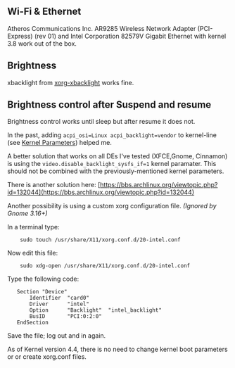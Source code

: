 ## Wi-Fi & Ethernet

Atheros Communications Inc. AR9285 Wireless Network Adapter (PCI-Express) (rev 01) and Intel Corporation 82579V Gigabit Ethernet with kernel 3.8 work out of the box.

## Brightness

xbacklight from [xorg-xbacklight](https://www.archlinux.org/packages/?name=xorg-xbacklight) works fine.

## Brightness control after Suspend and resume

Brightness control works until sleep but after resume it does not.

In the past, adding `acpi_osi=Linux acpi_backlight=vendor` to kernel-line (see [Kernel Parameters](/index.php/Kernel_parameters#When_starting_the_kernel "Kernel parameters")) helped me.

A better solution that works on all DEs I've tested (XFCE,Gnome, Cinnamon) is using the `video.disable_backlight_sysfs_if=1` kernel paramater. This should not be combined with the previously-mentioned kernel parameters.

There is another solution here: [https://bbs.archlinux.org/viewtopic.php?id=132044](https://bbs.archlinux.org/viewtopic.php?id=132044)

Another possibility is using a custom xorg configuration file. *(Ignored by Gnome 3.16+)*

In a terminal type:

```
    sudo touch /usr/share/X11/xorg.conf.d/20-intel.conf

```

Now edit this file:

```
    sudo xdg-open /usr/share/X11/xorg.conf.d/20-intel.conf

```

Type the following code:

```
   Section "Device"
       Identifier  "card0"
       Driver      "intel"
       Option      "Backlight"  "intel_backlight"
       BusID       "PCI:0:2:0"
   EndSection

```

Save the file; log out and in again.

As of Kernel version 4.4, there is no need to change kernel boot parameters or or create xorg.conf files.